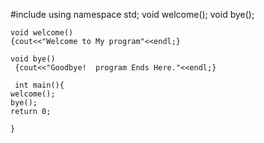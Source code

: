 #include <iostream>
using namespace std;
void welcome(); 
void bye();
    
    void welcome()
    {cout<<"Welcome to My program"<<endl;}
    
    void bye()
     {cout<<"Goodbye!  program Ends Here."<<endl;}
     
     int main(){
    welcome();
    bye();
    return 0;
         
    }
